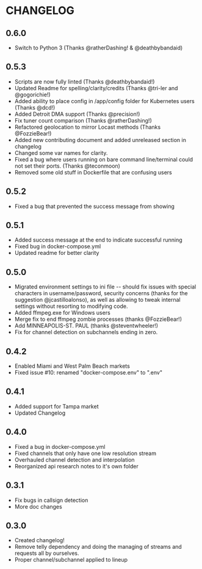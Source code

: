 # CHANGELOG

## 0.6.0
 - Switch to Python 3 (Thanks @ratherDashing! & @deathbybandaid)

## 0.5.3
 - Scripts are now fully linted (Thanks @deathbybandaid!)
 - Updated Readme for spelling/clarity/credits (Thanks @tri-ler and @gogorichie!)
 - Added ability to place config in /app/config folder for Kubernetes users (Thanks @dcd!)
 - Added Detroit DMA support (Thanks @precision!)
 - Fix tuner count comparison (Thanks @ratherDashing!)
 - Refactored geolocation to mirror Locast methods (Thanks @FozzieBear!)
 - Added new contributing document and added unreleased section in changelog
 - Changed some var names for clarity.  
 - Fixed a bug where users running on bare command line/terminal could not set their ports. (Thanks @teconmoon)
 - Removed some old stuff in Dockerfile that are confusing users

## 0.5.2
 - Fixed a bug that prevented the success message from showing

## 0.5.1
 - Added success message at the end to indicate successful running
 - Fixed bug in docker-compose.yml
 - Updated readme for better clarity

## 0.5.0
 - Migrated environment settings to ini file -- should fix issues with special 
   characters in username/password, security concerns (thanks for the suggestion 
   @jcastilloalonso), as well as allowing to tweak internal settings without 
   resorting to modifying code.
 - Added ffmpeg.exe for Windows users
 - Merge fix to end ffmpeg zombie processes (thanks @FozzieBear!)
 - Add MINNEAPOLIS-ST. PAUL (thanks @steventwheeler!)
 - Fix for channel detection on subchannels ending in zero.

## 0.4.2
 - Enabled Miami and West Palm Beach markets
 - Fixed issue #10: renamed "docker-compose.env" to ".env"

## 0.4.1
- Added support for Tampa market
- Updated Changelog

## 0.4.0
- Fixed a bug in docker-compose.yml
- Fixed channels that only have one low resolution stream
- Overhauled channel detection and interpolation
- Reorganized api research notes to it's own folder

## 0.3.1
- Fix bugs in callsign detection
- More doc changes

## 0.3.0
- Created changelog!
- Remove telly dependency and doing the managing of streams and requests all by ourselves.
- Proper channel/subchannel applied to lineup
